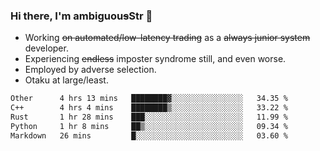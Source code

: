 ### Hi there, I'm ambiguou~~s~~Str 👋

<!--
**ambiguoustexture/ambiguoustexture** is a ✨ _special_ ✨ repository because its `README.md` (this file) appears on your GitHub profile.

Here are some ideas to get you started:
-->
- Working ~~on automated/low-latency trading~~ as a ~~always junior system~~ developer.
- Experiencing ~~endless~~ imposter syndrome still, and even worse.
- Employed by adverse selection.
- Otaku at large/least.

<!--START_SECTION:waka-->

```txt
Other      4 hrs 13 mins   ████████▓░░░░░░░░░░░░░░░░   34.35 %
C++        4 hrs 4 mins    ████████▒░░░░░░░░░░░░░░░░   33.22 %
Rust       1 hr 28 mins    ███░░░░░░░░░░░░░░░░░░░░░░   11.99 %
Python     1 hr 8 mins     ██▒░░░░░░░░░░░░░░░░░░░░░░   09.34 %
Markdown   26 mins         █░░░░░░░░░░░░░░░░░░░░░░░░   03.60 %
```

<!--END_SECTION:waka-->
